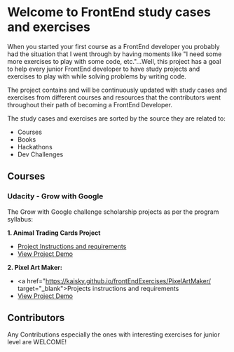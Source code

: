 
# Welcome to FrontEnd study cases and exercises

When you started your first course as a FrontEnd developer you probably had the situation that I went through by having moments like "I need some more exercises to play with some code, etc."...Well, this project has a goal to help every junior FrontEnd developer to have study projects and exercises to play with while solving problems by writing code.

The project contains and will be continuously updated with study cases and exercises from different courses and resources that the contributors went throughout their path of becoming a FrontEnd Developer.

The study cases and exercises are sorted by the source they are related to:

  - Courses
  - Books
  - Hackathons
  - Dev Challenges

## Courses

### Udacity - Grow with Google
The Grow with Google challenge scholarship projects as per the program syllabus:

**1. Animal Trading Cards Project**
 - <a href="https://kaisky.github.io/frontEndExercises/animalTradingCards/" target="_blank">Project Instructions and requirements</a>
 - <a href="https://kaisky.github.io/frontEndExercises/animalTradingCards/card.html" target="_blank">View Project Demo</a>

**2. Pixel Art Maker:**
  - <a href="https://kaisky.github.io/frontEndExercises/PixelArtMaker/ target="_blank">Projects instructions and requirements</a>
  - <a href="https://kaisky.github.io/frontEndExercises/PixelArtMaker/pixelArtMaker.html" target ="_blank">View Project Demo</a>

## Contributors

Any Contributions especially the ones with interesting exercises for junior level are WELCOME!  
